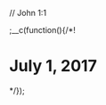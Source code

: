 
// John 1:1

;__c(function(){/*!

# July 1, 2017

<!--
* Leadership, management, ..
* you need to forget the past, forget 06-30-2017, and keep on in the future ..
-->

<!--

Leadership and Programming - Lessons learned in building enterprise systems

..

An organization that is established as an instrument or means for achieving defined objectives has been referred to as a formal organization ..

In contrast to the appointed head or chief of an administrative unit, a leader emerges within the context of the informal organization that underlies the formal structure ..

Leaders emerge from within the structure of the informal organization ..

A leader is a person who influences a group of people towards a specific result. It is not dependent on title or formal authority ..

..

In contrast to individual leadership, some organizations have adopted group leadership. In this so-called shared leadership, more than one person provides direction to the group as a whole. It is furthermore characterized by shared responsibility, cooperation and mutual influence among the team members.

..

* Myths
  * (Leadership is innate) - .. there is evidence to show that leadership also develops through hard work and careful observation ..
  * (Leadership is possessing power over others) - Although leadership is certainly a form of power, it is not demarcated by power over people – rather, it is a power with people that exists as a reciprocal relationship between a leader and his/her followers ..  individuals who seek group consent and strive to act in the best interests of others can also become effective leaders
  * (Leaders are positively influential) .. // not always 'positive'
  * (Leaders entirely control group outcomes) - .. romanticized view of leadership .. group cohesion, communication patterns among members, individual personality traits, group context, the nature or orientation of the work, as well as behavioral norms and established standards influence group functionality in varying capacities ..
  * (All groups have a designated leader) .. Groups that are primarily composed of women, are limited in size, are free from stressful decision-making, or only exist for a short period of time (student work groups; pub quiz/trivia teams) often undergo a diffusion of responsibility, where leadership tasks and roles are shared amongst members
  * (Group members resist leaders) .. most people actually prefer to be led than to be without a leader .. This "need for a leader" becomes especially strong in troubled groups that are experiencing some sort of conflict. Group members tend to be more contented and productive when they have a leader to guide them. Although individuals filling leadership roles can be a direct source of resentment for followers, most people appreciate the contributions that leaders make to their groups and consequently welcome the guidance of a leader

..

In the past, some researchers have argued that the actual influence of leaders on organizational outcomes is overrated and romanticized as a result of biased attributions about leaders (Meindl & Ehrlich, 1987). Despite these assertions, however, it is largely recognized and accepted by practitioners and researchers that leadership is important, and research supports the notion that leaders do contribute to key organizational outcomes (Day & Lord, 1988; Kaiser, Hogan, & Craig, 2008). To facilitate successful performance it is important to understand and accurately measure leadership performance.

Job performance generally refers to behavior that is expected to contribute to organizational success (Campbell, 1990). Campbell identified a number of specific types of performance dimensions; leadership was one of the dimensions that he identified. There is no consistent, overall definition of leadership performance (Yukl, 2006). Many distinct conceptualizations are often lumped together under the umbrella of leadership performance, including outcomes such as leader effectiveness, leader advancement, and leader emergence (Kaiser et al., 2008). For instance, leadership performance may be used to refer to the career success of the individual leader, performance of the group or organization, or even leader emergence. Each of these measures can be considered conceptually distinct. While these aspects may be related, they are different outcomes and their inclusion should depend on the applied or research focus.

..

Years of observation and study have indicated that one such trait or a set of traits does not make an extraordinary leader. What scholars have been able to arrive at is that leadership traits of an individual do not change from situation to situation; such traits include intelligence, assertiveness, or physical attractiveness.[85] However, each key trait may be applied to situations differently, depending on the circumstances.

.. 

Leadership

The neo-emergent leadership theory (from the Oxford school of leadership) sees leadership as created through the emergence of information by the leader or other stakeholders, not through the true actions of the leader himself.[citation needed] In other words, the reproduction of information or stories form the basis of the perception of leadership by the majority. It is well known[by whom?] that the naval hero Lord Nelson often wrote his own versions of battles he was involved in, so that when he arrived home in England he would receive a true hero's welcome.[citation needed] In modern society, the press, blogs and other sources report their own views of leaders, which may be based on reality, but may also be based on a political command, a payment, or an inherent interest of the author, media, or leader. Therefore, one can argue that the perception of all leaders is created and in fact does not reflect their true leadership qualities at all.

..

Assertiveness
The relationship between assertiveness and leadership emergence is curvilinear; individuals who are either low in assertiveness or very high in assertiveness are less likely to be identified as leaders.

Authenticity
Individuals who are more aware of their personality qualities, including their values and beliefs, and are less biased when processing self-relevant information, are more likely to be accepted as leaders. See Authentic Leadership.

Big Five personality factors
Those who emerge as leaders tend to be more (order in strength of relationship with leadership emergence): extroverted, conscientious, emotionally stable, and open to experience, although these tendencies are stronger in laboratory studies of leaderless groups. Agreeableness, the last factor of the Big Five personality traits, does not seem to play any meaningful role in leadership emergence

Birth order
Those born first in their families and only children are hypothesized to be more driven to seek leadership and control in social settings. Middle-born children tend to accept follower roles in groups, and later-borns are thought to be rebellious and creative

Character strengths
Those seeking leadership positions in a military organization had elevated scores on a number of indicators of strength of character, including honesty, hope, bravery, industry, and teamwork.

Dominance
Individuals with dominant personalities – they describe themselves as high in the desire to control their environment and influence other people, and are likely to express their opinions in a forceful way – are more likely to act as leaders in small-group situations.

Emotional intelligence
Individuals with high emotional intelligence have increased ability to understand and relate to people. They have skills in communicating and decoding emotions and they deal with others wisely and effectively. Such people communicate their ideas in more robust ways, are better able to read the politics of a situation, are less likely to lose control of their emotions, are less likely to be inappropriately angry or critical, and in consequence are more likely to emerge as leaders.

Gender identity
Masculine individuals are more likely to emerge as leaders than are feminine individuals. This trend is expected to change in the modern era as in more developed countries we have seen how women have begun to rise to leadership position in the society as they were given equal rights compared to men.

Intelligence
Individuals with higher intelligence exhibit superior judgement, higher verbal skills (both written and oral), quicker learning and acquisition of knowledge, and are more likely to emerge as leaders.[65] Correlation between IQ and leadership emergence was found to be between .25 and .30.[73] However, groups generally prefer leaders that do not exceed intelligence prowess of average member by a wide margin, as they fear that high intelligence may be translated to differences in communication, trust, interests and values

Narcissism
Individuals who take on leadership roles in turbulent situations, such as groups facing a threat or ones in which status is determined by intense competition among rivals within the group, tend to be narcissistic: arrogant, self-absorbed, hostile, and very self-confident.

Self-efficacy for leadership
Confidence in one's ability to lead is associated with increases in willingness to accept a leadership role and success in that role.

Self-monitoring
High self-monitors are more likely to emerge as the leader of a group than are low self-monitors, since they are more concerned with status-enhancement and are more likely to adapt their actions to fit the demands of the situation

Social motivation
Individuals who are both success-oriented and affiliation-oriented, as assessed by projective measures, are more active in group problem-solving settings and are more likely to be elected to positions of leadership in such groups

A leadership style is a leader's style of providing direction, implementing plans, and motivating people.

Different situations call for different leadership styles. In an emergency when there is little time to converge on an agreement and where a designated authority has significantly more experience or expertise than the rest of the team, an autocratic leadership style may be most effective; however, in a highly motivated and aligned team with a homogeneous level of expertise, a more democratic or Laissez-faire style may be more effective

Laissez-faire or Free-rein
In Laissez-faire or free-rein leadership, decision-making is passed on to the sub-ordinates. The sub-ordinates are given complete right and power to make decisions to establish goals and work out the problems or hurdles.

Task-oriented leadership is a style in which the leader is focused on the tasks that need to be performed in order to meet a certain production goal. Task-oriented leaders are generally more concerned with producing a step-by-step solution for given problem or goal, strictly making sure these deadlines are met, results and reaching target outcomes.

Relationship-oriented leadership is a contrasting style in which the leader is more focused on the relationships amongst the group and is generally more concerned with the overall well-being and satisfaction of group members.[83] Relationship-oriented leaders emphasize communication within the group, show trust and confidence in group members, and show appreciation for work done.

Task-oriented leaders are typically less concerned with the idea of catering to group members, and more concerned with acquiring a certain solution to meet a production goal. For this reason, they typically are able to make sure that deadlines are met, yet their group members' well-being may suffer. Relationship-oriented leaders are focused on developing the team and the relationships in it. The positives to having this kind of environment are that team members are more motivated and have support. However, the emphasis on relations as opposed to getting a job done might make productivity suffer.

..

In the past, some researchers have argued that the actual influence of leaders on organizational outcomes is overrated and romanticized as a result of biased attributions about leaders (Meindl & Ehrlich, 1987). Despite these assertions, however, it is largely recognized and accepted by practitioners and researchers that leadership is important, and research supports the notion that leaders do contribute to key organizational outcomes (Day & Lord, 1988; Kaiser, Hogan, & Craig, 2008). To facilitate successful performance it is important to understand and accurately measure leadership performance.

Job performance generally refers to behavior that is expected to contribute to organizational success (Campbell, 1990). Campbell identified a number of specific types of performance dimensions; leadership was one of the dimensions that he identified. There is no consistent, overall definition of leadership performance (Yukl, 2006). Many distinct conceptualizations are often lumped together under the umbrella of leadership performance, including outcomes such as leader effectiveness, leader advancement, and leader emergence (Kaiser et al., 2008). For instance, leadership performance may be used to refer to the career success of the individual leader, performance of the group or organization, or even leader emergence. Each of these measures can be considered conceptually distinct. While these aspects may be related, they are different outcomes and their inclusion should depend on the applied or research focus.

A toxic leader is someone who has responsibility over a group of people or an organization, and who abuses the leader–follower relationship by leaving the group or organization in a worse-off condition than when he/she joined it.

---

* https://en.wikipedia.org/wiki/Benevolent_dictator_for_life
* https://en.wikipedia.org/wiki/Supreme_leader
* https://en.wikipedia.org/wiki/Strongman_(politics)
* 

-->

[//]: # (@~|words/july-1-2017|~@)

*/});
